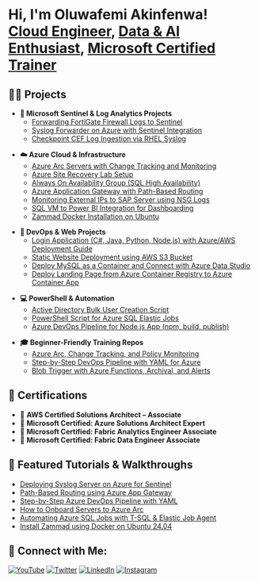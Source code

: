 <h1>Hi, I'm Oluwafemi Akinfenwa!<br/>
<a href="https://www.linkedin.com/in/oluwafemiakinfenwa">Cloud Engineer</a>, 
<a href="https://www.linkedin.com/in/oluwafemiakinfenwa">Data & AI Enthusiast</a>, 
<a href="https://www.linkedin.com/in/oluwafemiakinfenwa">Microsoft Certified Trainer</a>
</h1>

<h2>👨‍💻 Projects </h2>

<!-- Sentinel & Logging -->
- <b>🔐 Microsoft Sentinel & Log Analytics Projects</b>
  - [Forwarding FortiGate Firewall Logs to Sentinel](https://github.com/adminM356/FortiGate-Sentinel-Ingestion)
  - [Syslog Forwarder on Azure with Sentinel Integration](https://github.com/adminM356/Syslog-Sentinel-Azure)
  - [Checkpoint CEF Log Ingestion via RHEL Syslog](https://github.com/adminM356/Checkpoint-RHEL-Sentinel)

<!-- Azure Cloud -->
- <b>☁️ Azure Cloud & Infrastructure</b>
  - [Azure Arc Servers with Change Tracking and Monitoring](https://github.com/adminM356/Azure-Arc-Tracking-Monitoring)
  - [Azure Site Recovery Lab Setup](https://github.com/adminM356/Azure-Site-Recovery-Lab)
  - [Always On Availability Group (SQL High Availability)](https://github.com/adminM356/SQL-AlwaysOn-Availability-Azure)
  - [Azure Application Gateway with Path-Based Routing](https://github.com/adminM356/Azure-App-Gateway-Routing)
  - [Monitoring External IPs to SAP Server using NSG Logs](https://github.com/adminM356/NSG-Log-Monitoring-to-SAP)
  - [SQL VM to Power BI Integration for Dashboarding](https://github.com/adminM356/SQL-to-PowerBI-Azure)
  - [Zammad Docker Installation on Ubuntu](https://github.com/adminM356/Zammad-Docker-Ubuntu)

<!-- DevOps, Web, and Containers -->
- <b>🚀 DevOps & Web Projects</b>
  - [Login Application (C#, Java, Python, Node.js) with Azure/AWS Deployment Guide](https://github.com/adminM356/Login-App-CloudDeploy)
  - [Static Website Deployment using AWS S3 Bucket](https://github.com/adminM356/S3-Static-Website)
  - [Deploy MySQL as a Container and Connect with Azure Data Studio](https://github.com/adminM356/MySQL-Docker-Azure)
  - [Deploy Landing Page from Azure Container Registry to Azure Container App](https://github.com/adminM356/ACR-ContainerApp-LandingPage)

<!-- PowerShell -->
- <b>💻 PowerShell & Automation</b>
  - [Active Directory Bulk User Creation Script](https://github.com/adminM356/AD-BulkUser-Creation)
  - [PowerShell Script for Azure SQL Elastic Jobs](https://github.com/adminM356/AzureSQL-ElasticJobs)
  - [Azure DevOps Pipeline for Node.js App (npm, build, publish)](https://github.com/adminM356/AzureDevOps-WebApp)

<!-- Teaching -->
- <b>🎓 Beginner-Friendly Training Repos</b>
  - [Azure Arc, Change Tracking, and Policy Monitoring](https://github.com/adminM356/Azure-Arc-HandsOn)
  - [Step-by-Step DevOps Pipeline with YAML for Azure](https://github.com/adminM356/YAML-DevOps-Pipeline)
  - [Blob Trigger with Azure Functions, Archival, and Alerts](https://github.com/adminM356/Azure-Blob-Functions-Archival)

<h2>📜 Certifications</h2>

- 🏅 <b>AWS Certified Solutions Architect – Associate</b>  
- 🏅 <b>Microsoft Certified: Azure Solutions Architect Expert</b>  
- 🏅 <b>Microsoft Certified: Fabric Analytics Engineer Associate</b>  
- 🏅 <b>Microsoft Certified: Fabric Data Engineer Associate</b>  

<h2>🎥 Featured Tutorials & Walkthroughs</h2>

- [Deploying Syslog Server on Azure for Sentinel](https://phemmyhub.com.ng/tutorials/syslog-azure-sentinel)
- [Path-Based Routing using Azure App Gateway](https://phemmyhub.com.ng/labs/path-routing-gateway)
- [Step-by-Step Azure DevOps Pipeline with YAML](https://phemmyhub.com.ng/yaml-devops-guide)
- [How to Onboard Servers to Azure Arc](https://phemmyhub.com.ng/azure-arc-onboarding)
- [Automating Azure SQL Jobs with T-SQL & Elastic Job Agent](https://phemmyhub.com.ng/sql-elastic-jobs-automation)
- [Install Zammad using Docker on Ubuntu 24.04](https://phemmyhub.com.ng/zammad-docker-installation)

<h2>📡 Connect with Me:</h2>



[![YouTube](https://img.shields.io/badge/YouTube-Subscribe-red?logo=youtube&style=for-the-badge)](https://www.youtube.com/@phemmyster)
[![Twitter](https://img.shields.io/badge/Twitter-Follow-blue?logo=twitter&style=for-the-badge)](https://twitter.com/phemmyster)
[![LinkedIn](https://img.shields.io/badge/LinkedIn-Connect-blue?logo=linkedin&style=for-the-badge)](https://www.linkedin.com/in/oluwafemiakinfenwa)
[![Instagram](https://img.shields.io/badge/Instagram-Follow-purple?logo=instagram&style=for-the-badge)](https://www.instagram.com/phemmyster)


<br/><br/>

[twitter]: https://twitter.com/phemmyster  
[youtube]: https://www.youtube.com/@phemmyster  
[instagram]: https://www.instagram.com/phemmyster/  
[linkedin]: https://www.linkedin.com/in/oluwafemiakinfenwa  

<!--
**adminM356/adminM356** is a ✨ _highlighted_ ✨ GitHub repo representing the works of Oluwafemi Akinfenwa.

- 🔭 Currently building: End-to-end Azure security monitoring and automation
- 🌱 Learning: Advanced DevOps with Terraform & Bicep
- 👨‍🏫 Teaching: Azure PaaS, Arc, App Gateway, Sentinel, and more
- 📫 Reach me via LinkedIn or at phemmyhub.com.ng
-->
